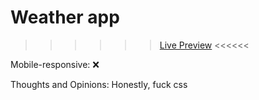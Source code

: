 <h1>Weather app</h1>

>>>>>>   <a href="https://atlexeide.github.io/weather-app/">Live Preview</a>   <<<<<<

Mobile-responsive: ❌

Thoughts and Opinions: Honestly, fuck css